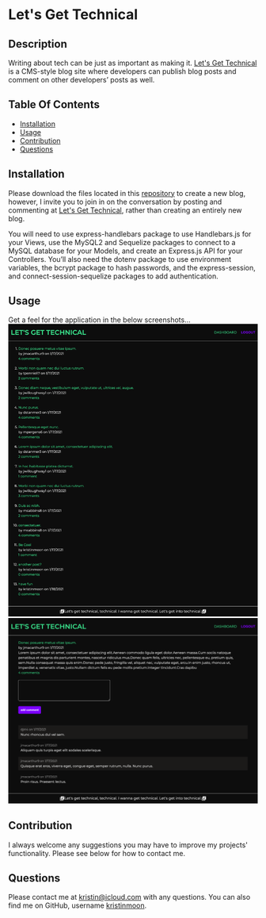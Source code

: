   # Let's Get Technical

  ## Description
  Writing about tech can be just as important as making it. [Let's Get Technical](https://powerful-temple-08997.herokuapp.com/) is a CMS-style blog site where developers can publish blog posts and comment on other developers’ posts as well. 

  ## Table Of Contents
  * [Installation](#installation)
  * [Usage](#usage)
  * [Contribution](#contribution)
  * [Questions](#questions)


  ## Installation
  Please download the files located in this [repository](https://github.com/kristinmoon/lets-get-technical) to create a new blog, however, I invite you to join in on the conversation by posting and commenting at [Let's Get Technical](https://powerful-temple-08997.herokuapp.com/), rather than creating an entirely new blog. 
  
  You will need to use express-handlebars package to use Handlebars.js for your Views, use the MySQL2 and Sequelize packages to connect to a MySQL database for your Models, and create an Express.js API for your Controllers. You’ll also need the dotenv package to use environment variables, the bcrypt package to hash passwords, and the express-session, and connect-session-sequelize packages to add authentication.

  ## Usage
  Get a feel for the application in the below screenshots...
  ![Note-Taker Homepage](./public/assets/images/Homepage.png)
  ![Note-Taker Page](./public/assets/images/Post.png)

  ## Contribution
  I always welcome any suggestions you may have to improve my projects' functionality. Please see below for how to contact me.

  ## Questions
  Please contact me at [kristin@icloud.com](mailto:kristin@icloud.com) with any questions. You can also find me on GitHub, username [kristinmoon](https://github.com/kristinmoon).
